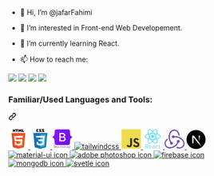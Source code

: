 <article class="markdown-body entry-content container-lg" itemprop="text"><ul dir="auto">
<li>
<p dir="auto">👋 Hi, I’m @jafarFahimi</p>
</li>
<li>
<p dir="auto">👀 I’m interested in Front-end Web Developement.</p>
</li>
<li>
<p dir="auto">🌱 I’m currently learning React.</p>
</li>
<li>
<p dir="auto">📫 How to reach me:</p>
</li>
</ul>
<div dir="auto">

<a href="https://www.linkedin.com/in/jafar-fahimi-54a30022b" rel="nofollow"><img src="https://camo.githubusercontent.com/591c02e8ff595d43e0b35b1b29aed639a7154b959cd8f8c854b9e176d885b094/68747470733a2f2f696d672e736869656c64732e696f2f62616467652f4c696e6b6564496e2d3030373742353f7374796c653d666f722d7468652d6261646765266c6f676f3d6c696e6b6564696e266c6f676f436f6c6f723d7768697465" data-canonical-src="https://img.shields.io/badge/LinkedIn-0077B5?style=for-the-badge&amp;logo=linkedin&amp;logoColor=white" style="max-width: 100%;"></a>
<a href="#"><img src="https://camo.githubusercontent.com/e8608a6316b9d88ea49559b15837c90b1c14fb172ca6743b50150cd54f208e26/68747470733a2f2f696d672e736869656c64732e696f2f62616467652f4769744875622d3130303030303f7374796c653d666f722d7468652d6261646765266c6f676f3d676974687562266c6f676f436f6c6f723d7768697465" data-canonical-src="https://img.shields.io/badge/GitHub-100000?style=for-the-badge&amp;logo=github&amp;logoColor=white" style="max-width: 100%;"></a>
<a href="#"><img src="https://camo.githubusercontent.com/25086f56cd45be5a899ae3feff86e2002bbd656fa569b666d2dd828b538fc9e3/68747470733a2f2f696d672e736869656c64732e696f2f62616467652f496e7374616772616d2d4534343035463f7374796c653d666f722d7468652d6261646765266c6f676f3d696e7374616772616d266c6f676f436f6c6f723d7768697465" data-canonical-src="https://img.shields.io/badge/Instagram-E4405F?style=for-the-badge&amp;logo=instagram&amp;logoColor=white" style="max-width: 100%;"></a>
<a href="mailto:jafar.fahimi12@gmail.com"><img src="https://camo.githubusercontent.com/3f3a28cce40a1f01e5420a4d35b62542b0d78e38f03fbb75746873b8b68a58df/68747470733a2f2f696d672e736869656c64732e696f2f62616467652f2d476d61696c2d2532333333333f7374796c653d666f722d7468652d6261646765266c6f676f3d676d61696c266c6f676f436f6c6f723d7768697465" data-canonical-src="https://img.shields.io/badge/-Gmail-%23333?style=for-the-badge&amp;logo=gmail&amp;logoColor=white" style="max-width: 100%;"></a>

</div>

<div class="markdown-heading" dir="auto"><h3 align="left" dir="auto" tabindex="-1" class="heading-element">
  <a id="user-content-familiarused-languages-and-tools" href="#familiarused-languages-and-tools">
      </a>Familiar/Used Languages and Tools:
</h3><a id="user-content---------familiarused-languages-and-tools" class="anchor" aria-label="Permalink: Familiar/Used Languages and Tools:
" href="#--------familiarused-languages-and-tools"><svg class="octicon octicon-link" viewBox="0 0 16 16" version="1.1" width="16" height="16" aria-hidden="true"><path d="m7.775 3.275 1.25-1.25a3.5 3.5 0 1 1 4.95 4.95l-2.5 2.5a3.5 3.5 0 0 1-4.95 0 .751.751 0 0 1 .018-1.042.751.751 0 0 1 1.042-.018 1.998 1.998 0 0 0 2.83 0l2.5-2.5a2.002 2.002 0 0 0-2.83-2.83l-1.25 1.25a.751.751 0 0 1-1.042-.018.751.751 0 0 1-.018-1.042Zm-4.69 9.64a1.998 1.998 0 0 0 2.83 0l1.25-1.25a.751.751 0 0 1 1.042.018.751.751 0 0 1 .018 1.042l-1.25 1.25a3.5 3.5 0 1 1-4.95-4.95l2.5-2.5a3.5 3.5 0 0 1 4.95 0 .751.751 0 0 1-.018 1.042.751.751 0 0 1-1.042.018 1.998 1.998 0 0 0-2.83 0l-2.5 2.5a1.998 1.998 0 0 0 0 2.83Z"></path></svg></a></div>
<p align="left" dir="auto">
  <a href="https://www.w3.org/html/" rel="nofollow">
    <img src="https://raw.githubusercontent.com/devicons/devicon/master/icons/html5/html5-original-wordmark.svg" alt="html5" width="40" height="40" style="max-width: 100%;">
  </a>
  <a href="https://www.w3.org/Style/CSS/" rel="nofollow">
    <img src="https://raw.githubusercontent.com/devicons/devicon/master/icons/css3/css3-original-wordmark.svg" alt="CSS3" width="40" height="40" style="max-width: 100%;">
  </a>
  <a href="https://getbootstrap.com/" rel="nofollow">
    <img src="https://raw.githubusercontent.com/devicons/devicon/master/icons/bootstrap/bootstrap-original-wordmark.svg" alt="getbootstrap" width="40" height="40" style="max-width: 100%;">
  </a>
  <a href="https://tailwindcss.com/" rel="nofollow">
    <img src="https://camo.githubusercontent.com/5734d0669fe22ce04a1cb989a156cd32c379875f6bca56d5210c9432824856d9/68747470733a2f2f7777772e766563746f726c6f676f2e7a6f6e652f6c6f676f732f7461696c77696e646373732f7461696c77696e646373732d69636f6e2e737667" alt="tailwindcss" width="40" height="40" style="max-width: 100%;">
  </a>
  <a href="https://developer.mozilla.org/en-US/docs/Web/JavaScript" rel="nofollow">
    <img src="https://raw.githubusercontent.com/devicons/devicon/master/icons/javascript/javascript-original.svg" alt="javascript" width="40" height="40" style="max-width: 100%;">
  </a>
  <a href="https://reactjs.org/" rel="nofollow">
    <img src="https://raw.githubusercontent.com/devicons/devicon/master/icons/react/react-original-wordmark.svg" alt="reactjs" width="40" height="40" style="max-width: 100%;">
  </a>
  <a href="https://redux.js.org" rel="nofollow">
    <img src="https://raw.githubusercontent.com/devicons/devicon/master/icons/redux/redux-original.svg" alt="redux" width="40" height="40" style="max-width: 100%;">
  </a>
  <a href="https://nextjs.org/" rel="nofollow">
    <img src="https://raw.githubusercontent.com/devicons/devicon/master/icons/nextjs/nextjs-original.svg" alt="redux" width="38" height="38" style="max-width: 100%;">
  </a>
  <a href="https://mui.com/" rel="nofollow">
    <img src="https://camo.githubusercontent.com/9409b2680c5899cffc5799aeb103346589a25b59d9d5a899f9c93263a16f25ac/68747470733a2f2f63646e2e6a7364656c6976722e6e65742f67682f64657669636f6e732f64657669636f6e2f69636f6e732f6d6174657269616c75692f6d6174657269616c75692d6f726967696e616c2e737667" alt="material-ui icon" width="40" height="40" data-canonical-src="https://cdn.jsdelivr.net/gh/devicons/devicon/icons/materialui/materialui-original.svg" style="max-width: 100%;">
  </a>
  <a href="https://www.adobe.com/" rel="nofollow">
    <img src="https://camo.githubusercontent.com/fe935c49616d00aafb34b90f515990dc167136f740918c5cf7d9a52ae2639ea4/68747470733a2f2f63646e2e6a7364656c6976722e6e65742f67682f64657669636f6e732f64657669636f6e2f69636f6e732f70686f746f73686f702f70686f746f73686f702d6c696e652e737667" alt="adobe photoshop icon" width="40" height="40" data-canonical-src="https://cdn.jsdelivr.net/gh/devicons/devicon/icons/photoshop/photoshop-line.svg" style="max-width: 100%;">
  </a>
  <a href="https://firebase.google.com/" rel="nofollow">
    <img src="https://camo.githubusercontent.com/f52fad43312daea125c2f857ea50e476e68e23201fe093a3d3a1407232216d86/68747470733a2f2f63646e2e6a7364656c6976722e6e65742f67682f64657669636f6e732f64657669636f6e2f69636f6e732f66697265626173652f66697265626173652d706c61696e2d776f72646d61726b2e737667" alt="firebase icon" width="40" height="40" data-canonical-src="https://cdn.jsdelivr.net/gh/devicons/devicon/icons/firebase/firebase-plain-wordmark.svg" style="max-width: 100%;">
  </a>
  <a href="https://www.mongodb.com/" rel="nofollow">
    <img src="https://camo.githubusercontent.com/756264bb9498e7617bc8a0d7d3156633bf6dfc72c27cbda03bdef07d260beb3b/68747470733a2f2f63646e2e6a7364656c6976722e6e65742f67682f64657669636f6e732f64657669636f6e2f69636f6e732f6d6f6e676f64622f6d6f6e676f64622d6f726967696e616c2d776f72646d61726b2e737667" alt="mongodb icon" width="40" height="40" data-canonical-src="https://cdn.jsdelivr.net/gh/devicons/devicon/icons/mongodb/mongodb-original-wordmark.svg" style="max-width: 100%;">
  </a>
  <a href="https://svelte.dev/" rel="nofollow">
    <img src="https://camo.githubusercontent.com/0d81da9995bc24cdc8296b541c572f3f81b75f9801c40d94b0ca3e9eefc17393/68747470733a2f2f63646e2e6a7364656c6976722e6e65742f67682f64657669636f6e732f64657669636f6e2f69636f6e732f7376656c74652f7376656c74652d6f726967696e616c2d776f72646d61726b2e737667" alt="svetle icon" width="40" height="40" data-canonical-src="https://cdn.jsdelivr.net/gh/devicons/devicon/icons/svelte/svelte-original-wordmark.svg" style="max-width: 100%;">
  </a>
</p>
</article>
